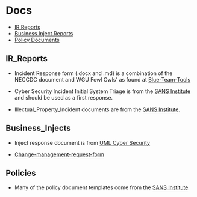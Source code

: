 # Docs

- [IR Reports](#ir_reports)
- [Business Inject Reports](#business_injects)
- [Policy Documents](#policies)

## IR_Reports

- Incident Response form (.docx and .md) is a combination of the NECCDC document and WGU Fowl Owls' as found at [Blue-Team-Tools](https://github.com/simeononsecurity/Blue-Team-Tools/blob/master/IncidentResponse/FowlOwlIRFormV1.0.pdf)

- Cyber Security Incident Initial System Triage is from the [SANS Institute](https://www.sans.org/information-security-policy/) and should be used as a first response.
- Illectual_Property_Incident documents are from the [SANS Institute](https://www.sans.org/information-security-policy/).

## Business_Injects

- Inject response document is from [UML Cyber Security](https://github.com/UML-Cyber-Security/ccdc2023/blob/main/Documentation/Inject%20Response/Inject%20Response-Revised.docx)

- [Change-management-request-form](https://github.com/CyberLions/CCDC/blob/master/2020/Action%20Sheets/Actionable%20Sheet.docx)

## Policies

- Many of the policy document templates come from the [SANS Institute](https://www.sans.org/information-security-policy/)

